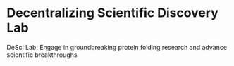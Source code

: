 # Decentralizing Scientific Discovery Lab
DeSci Lab: Engage in groundbreaking protein folding research and advance scientific breakthroughs

